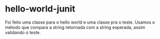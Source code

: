 # hello-world-junit
Foi feito uma classe para o hello world e uma classe pra o teste.
Usamos o método que compara a string retornada com a string esperada, assim validando o teste.
